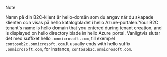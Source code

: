 > [!NOTE]
> <span data-ttu-id="9eff6-101">Namn på din B2C-klient är hello-domän som du angav när du skapade klienten och visas på hello katalogbladet i hello Azure-portalen.</span><span class="sxs-lookup"><span data-stu-id="9eff6-101">Your B2C tenant's name is hello domain that you entered during tenant creation, and is displayed on hello directory blade in hello Azure portal.</span></span>  <span data-ttu-id="9eff6-102">Vanligtvis slutar det med suffixet hello `.onmicrosoft.com`, till exempel `contosob2c.onmicrosoft.com`.</span><span class="sxs-lookup"><span data-stu-id="9eff6-102">It usually ends with hello suffix `.onmicrosoft.com`, for instance, `contosob2c.onmicrosoft.com`.</span></span>
> 
> 

